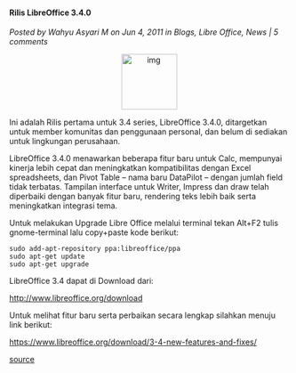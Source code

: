 #### Rilis LibreOffice 3.4.0
_Posted by Wahyu Asyari M on Jun 4, 2011 in Blogs, Libre Office, News | 5 comments_

<div align="center">
	<img src="./posts/2011-06-04-rilis-libreoffice-3-4-0/TDF-Libre-Office.png" height="100px" alt="img">
</div> 

Ini adalah Rilis pertama untuk 3.4 series, LibreOffice 3.4.0, ditargetkan untuk member komunitas dan penggunaan personal, dan belum di sediakan untuk lingkungan perusahaan.

LibreOffice 3.4.0 menawarkan beberapa fitur baru untuk Calc, mempunyai kinerja lebih cepat dan meningkatkan kompatibilitas dengan Excel spreadsheets, dan Pivot Table – nama baru DataPilot – dengan jumlah field tidak terbatas. Tampilan interface untuk Writer, Impress dan draw telah diperbaiki dengan banyak fitur baru, rendering teks lebih baik serta meningkatkan integrasi tema.

Untuk melakukan Upgrade Libre Office melalui terminal tekan Alt+F2 tulis gnome-terminal lalu copy+paste kode berikut:
```
sudo add-apt-repository ppa:libreoffice/ppa
sudo apt-get update
sudo apt-get upgrade
```

LibreOffice 3.4 dapat di Download dari:

<http://www.libreoffice.org/download>

Untuk melihat fitur baru serta perbaikan secara lengkap silahkan menuju link berikut:

<https://www.libreoffice.org/download/3-4-new-features-and-fixes/>

[source](http://www.n00bsonubuntu.net/content/libreoffice-3-4-0-is-released/)